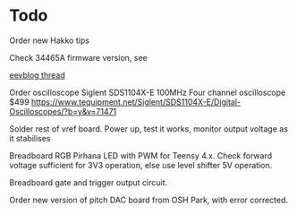 # Todo

Order new Hakko tips

Check 34465A firmware version, see

[eevblog thread](https://www.eevblog.com/forum/testgear/keysight_s-new-34465a-(6-5-digit)-and-34470a-(7-5-digit)-bench-multimeters/700/)

Order oscilloscope
Siglent SDS1104X-E 100MHz Four channel oscilloscope
$499
https://www.tequipment.net/Siglent/SDS1104X-E/Digital-Oscilloscopes/?b=y&v=71471

Solder rest of vref board. Power up, test it works, monitor output voltage as it stabilises

Breadboard RGB Pirhana LED with PWM for Teensy 4.x. Check forward voltage sufficient for 3V3 operation, else use level shifter 5V operation.

Breadboard gate and trigger output circuit.

Order new version of pitch DAC board from OSH Park, with error corrected.
